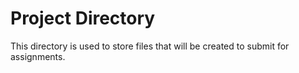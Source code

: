 # Project Directory

This directory is used to store files that will be created to submit for assignments.
